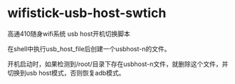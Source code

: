 # wifistick-usb-host-swtich
 高通410随身wifi系统 usb host开机切换脚本

 在shell中执行usb_host_file后创建一个usbhost-n的文件。

 开机启动时，如果检测到/root/目录下存在usbhost-n文件，就删除这个文件，并切换到usb host模式，否则恢复adb模式。
